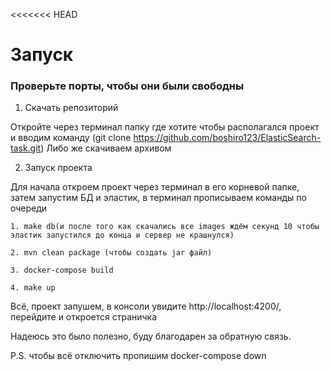 <<<<<<< HEAD
# Запуск

### Проверьте порты, чтобы они были свободны


1. Скачать репозиторий
   
Откройте через терминал папку где хотите чтобы располагался проект и вводим команду (git clone https://github.com/boshiro123/ElasticSearch-task.git)
Либо же скачиваем архивом

2. Запуск проекта

Для начала откроем проект через терминал в его корневой папке, затем запустим БД и эластик, в терминал прописываем команды по очереди

	1. make db(и после того как скачались все images ждём секунд 10 чтобы эластик запустился до конца и сервер не крашнулся)
 
	2. mvn clean package (чтобы создать jar файл)

    3. docker-compose build
 
	4. make up
 
Всё, проект запушем, в консоли увидите  http://localhost:4200/, перейдите и откроется страничка

Надеюсь это было полезно, буду благодарен за обратную связь.


	
P.S. чтобы всё отключить пропишим docker-compose down

